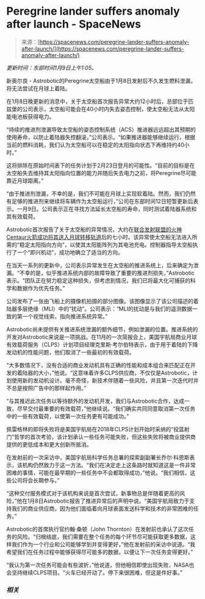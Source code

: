 <!--yml

category: 未分类

date: 2024-05-27 14:36:21

-->

# Peregrine lander suffers anomaly after launch - SpaceNews

> 来源：[https://spacenews.com/peregrine-lander-suffers-anomaly-after-launch/](https://spacenews.com/peregrine-lander-suffers-anomaly-after-launch/)

*更新时间：东部时间1月9日上午1:05。*

新奥尔良 - Astrobotic的Peregrine太空船由于1月8日发射后不久发生燃料泄漏，将无法尝试在月球上着陆。

在1月8日晚更新的消息中，关于太空船首次报告异常大约12小时后，总部位于匹兹堡的公司表示，太空船可能会在40小时内失去姿态控制，使太空船无法从太阳能电池板获得电力。

“持续的推进剂泄漏导致太空船的姿态控制系统（ACS）推进器远远超出其预期的使用寿命，以防止着陆器失控翻滚，”公司表示。“如果推进器能够继续运行，根据当前的燃料消耗，我们认为太空船可以在稳定的太阳指向状态下再维持约40小时。”

这将排除在原始时间表下的任务计划于2月23日登月的可能性。“目前的目标是在太空船失去维持其太阳指向位置的能力并随后失去电力之前，将Peregrine尽可能靠近月球距离。”

“由于推进剂泄漏，不幸的是，我们不可能在月球上实现软着陆。然而，我们仍然有足够的推进剂来继续将车辆作为太空船运行，”公司在东部时间12日短暂更新后表示。一月9日。公司表示正在寻找方法延长太空船的寿命，同时测试着陆器系统和其有效载荷。

Astrobotic首次报告了关于太空船的异常情况，大约在[联合发射联盟的火神Centaur火箭成功将其送入月球转移轨道](https://spacenews.com/vulcan-centaur-launches-peregrine-lunar-lander-on-inaugural-mission/)后的七小时。该异常使太空船无法进入所需的“稳定太阳指向方向”，以使其太阳能阵列为其电池充电。控制器指导太空船执行了一个“即兴机动”，成功地确立了适当的方向。

在当天一系列的更新中，公司表示异常发生在太空船的推进系统上，后来确定为泄漏。“不幸的是，似乎推进系统内部的故障导致了重要的推进剂损失，”Astrobotic表示。“团队正在努力稳定这种损失，但考虑到情况，我们已将最大化可捕获的科学和数据作为优先任务。”

公司发布了一张由飞船上的摄像机拍摄的部分图像。该图像显示了该公司描述的着陆器多层绝缘（MLI）中的“扰动”。公司表示：“MLI的扰动是与我们的遥测数据一致的第一个视觉线索，指向推进系统异常。”

Astrobotic尚未提供有关推进系统泄漏的额外细节，例如泄漏的位置。推进系统的开发对Astrobotic来说是一项挑战。在11月的一次简报会上，美国宇航局商业月球有效载荷服务（CLPS）计划项目经理克里斯·考尔伯特表示，由于用于着陆的下降发动机的性能问题，他们取消了一些最初的有效载荷。

“大多数情况下，没有合适的商业发动机具有正确的性能和成本组合来匹配正在开发的着陆器的大小，”他说。“这意味着许多CLPS供应商，不仅仅是Astrobotic，计划使用新的发动机设计。毫不奇怪，新技术伴随着一些风险，并且第一次迭代时并不总是按照广告中的那样起作用。”

“与其推迟此次任务以等待额外的发动机开发，我们与Astrobotic合作，达成一致，尽早交付最重要的有效载荷，”他继续说。“我们确实共同同意取消第一次任务中的一些有效载荷，以使第一次任务更有可能成功。”

佩雷格林的即将失败将是美国宇航局在2018年CLPS计划开始时采纳的“投篮射门”哲学的首次考验，该计划承认一些任务可能失败，但这些失败将被商业提供商提供的更低成本和更大创新所抵消。

在发射前的一次采访中，美国宇航局科学任务总署的探索副副署长乔尔·科恩斯表示，该机构仍然致力于这一方法。“我们在决定走上这条路时就知道这是一件非常困难的事情，可能在最早期的一些任务中不会都取得成功，”他说。“我们相信，这些公司将会长期参与。”

“这种交付服务模式对于该机构来说是首次尝试，新事物总是伴随着更高的风险，”他在1月8日Astrobotic报告了推进异常后的声明中说。“美国宇航局致力于支持我们的商业供应商，因为他们面临着向月球表面发送科学和技术的非常困难的任务。”

Astrobotic的首席执行官约翰·桑顿（John Thornton）在发射前也承认了这次任务的风险。“归根结底，我们需要在整个任务的每个环节尽可能获取更多数据，这样我们作为一个行业和公司能够学到并变得更好，”他在发射前的采访中说道。“我希望我们在任务过程中能够获得尽可能多的数据，以便让下一次任务变得更好。”

“我认为第一次任务可能会有些波折，”他说道，但他相信即使出现失败，NASA也会坚持继续CLPS项目。“火车已经开动了。停下来很困难，但这是件好事。”

### *相关*
